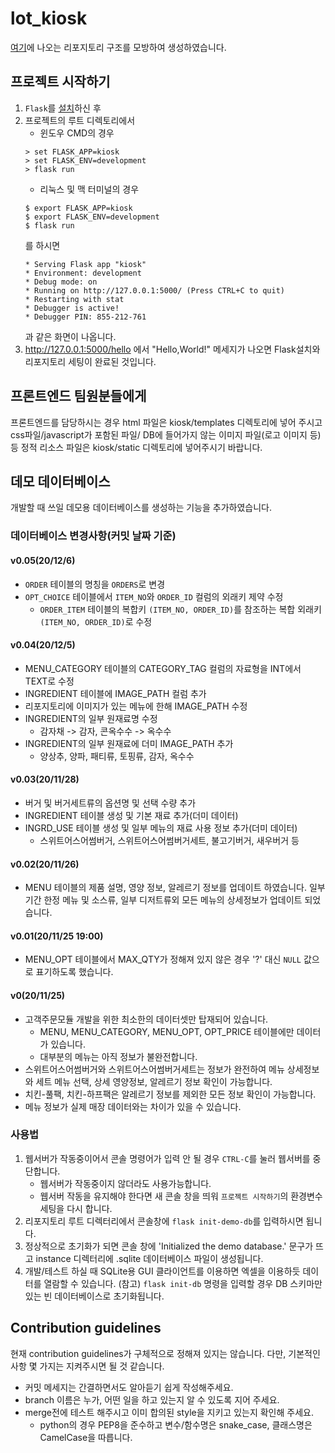 # lot_kiosk
[여기](https://flask.palletsprojects.com/en/1.1.x/tutorial/layout/)에 나오는 리포지토리 구조를 모방하여 생성하였습니다.
## 프로젝트 시작하기
1. `Flask`를 [설치](https://flask.palletsprojects.com/en/1.1.x/installation/#installation)하신 후 
1. 프로젝트의 루트 디렉토리에서
   * 윈도우 CMD의 경우  
    ```
    > set FLASK_APP=kiosk
    > set FLASK_ENV=development
    > flask run
    ```
   * 리눅스 및 맥 터미널의 경우  
   ```
   $ export FLASK_APP=kiosk
   $ export FLASK_ENV=development
   $ flask run
   ```
    를 하시면
   ```
   * Serving Flask app "kiosk"
   * Environment: development
   * Debug mode: on
   * Running on http://127.0.0.1:5000/ (Press CTRL+C to quit)
   * Restarting with stat
   * Debugger is active!
   * Debugger PIN: 855-212-761
   ```
    과 같은 화면이 나옵니다.
1. http://127.0.0.1:5000/hello 에서 "Hello,World!" 메세지가 나오면 Flask설치와 리포지토리 세팅이 완료된 것입니다.
## 프론트엔드 팀원분들에게
프론트엔드를 담당하시는 경우 html 파일은 kiosk/templates 디렉토리에 넣어 주시고 css파일/javascript가 포함된 파일/
DB에 들어가지 않는 이미지 파일(로고 이미지 등) 등 정적 리소스 파일은 kiosk/static 디렉토리에 넣어주시기 바랍니다. 
## 데모 데이터베이스
개발할 때 쓰일 데모용 데이터베이스를 생성하는 기능을 추가하였습니다.
### 데이터베이스 변경사항(커밋 날짜 기준)
#### v0.05(20/12/6)
* `ORDER` 테이블의 명칭을 `ORDERS`로 변경
* `OPT_CHOICE` 테이블에서 `ITEM_NO`와 `ORDER_ID` 컬럼의 외래키 제약 수정
  * `ORDER_ITEM` 테이블의 복합키 `(ITEM_NO, ORDER_ID)`를 참조하는 복합 외래키 `(ITEM_NO, ORDER_ID)`로 수정
#### v0.04(20/12/5)
* MENU_CATEGORY 테이블의 CATEGORY_TAG 컬럼의 자료형을 INT에서 TEXT로 수정
* INGREDIENT 테이블에 IMAGE_PATH 컬럼 추가
* 리포지토리에 이미지가 있는 메뉴에 한해 IMAGE_PATH 수정
* INGREDIENT의 일부 원재료명 수정
  * 감자채 -> 감자, 콘옥수수 -> 옥수수
* INGREDIENT의 일부 원재료에 더미 IMAGE_PATH 추가
  * 양상추, 양파, 패티류, 토핑류, 감자, 옥수수
#### v0.03(20/11/28)
* 버거 및 버거세트류의 옵션명 및 선택 수량 추가
* INGREDIENT 테이블 생성 및 기본 재료 추가(더미 데이터)
* INGRD_USE 테이블 생성 및 일부 메뉴의 재료 사용 정보 추가(더미 데이터)
  * 스위트어스어썸버거, 스위트어스어썸버거세트, 불고기버거, 새우버거 등
#### v0.02(20/11/26)
* MENU 테이블의 제품 설명, 영양 정보, 알레르기 정보를 업데이트 하였습니다. 일부 기간 한정 메뉴 및 소스류, 일부 디저트류외 모든 메뉴의 상세정보가 업데이트 되었습니다.
#### v0.01(20/11/25 19:00)
* MENU_OPT 테이블에서 MAX_QTY가 정해져 있지 않은 경우 '?' 대신 `NULL` 값으로 표기하도록 했습니다.
#### v0(20/11/25)
* 고객주문모듈 개발을 위한 최소한의 데이터셋만 탑재되어 있습니다. 
  * MENU, MENU_CATEGORY, MENU_OPT, OPT_PRICE 테이블에만 데이터가 있습니다.
  * 대부분의 메뉴는 아직 정보가 불완전합니다.
* 스위트어스어썸버거와 스위트어스어썸버거세트는 정보가 완전하여 메뉴 상세정보와 세트 메뉴 선택, 상세 영양정보, 알레르기 정보 확인이 가능합니다.
* 치킨-풀팩, 치킨-하프팩은 알레르기 정보를 제외한 모든 정보 확인이 가능합니다.
* 메뉴 정보가 실제 매장 데이터와는 차이가 있을 수 있습니다.

### 사용법
1. 웹서버가 작동중이어서 콘솔 명령어가 입력 안 될 경우 `CTRL-C`를 눌러 웹서버를 중단합니다. 
   * 웹서버가 작동중이지 않더라도 사용가능합니다.
   * 웹서버 작동을 유지해야 한다면 새 콘솔 창을 띄워 `프로젝트 시작하기`의 환경변수 세팅을 다시 합니다.
1. 리포지토리 루트 디렉터리에서 콘솔창에 `flask init-demo-db`를 입력하시면 됩니다. 
1. 정상적으로 초기화가 되면
콘솔 창에 'Initialized the demo database.' 문구가 뜨고 instance 디렉터리에 .sqlite 데이터베이스 파일이 생성됩니다. 
1. 개발/테스트 하실 때 SQLite용 GUI 클라이언트를 이용하면 엑셀을 이용하듯 데이터를 열람할 수 있습니다.
(참고) `flask init-db` 명령을 입력할 경우 DB 스키마만 있는 빈 데이터베이스로 초기화됩니다.
## Contribution guidelines
현재 contribution guidelines가 구체적으로 정해져 있지는 않습니다. 다만, 기본적인 사항 몇 가지는 지켜주시면 될 것 같습니다.
* 커밋 메세지는 간결하면서도 알아듣기 쉽게 작성해주세요.
* branch 이름은 누가, 어떤 일을 하고 있는지 알 수 있도록 지어 주세요.
* merge전에 테스트 해주시고 이미 합의된 style을 지키고 있는지 확인해 주세요.
  * python의 경우 PEP8을 준수하고 변수/함수명은 snake_case, 클래스명은 CamelCase을 따릅니다.
